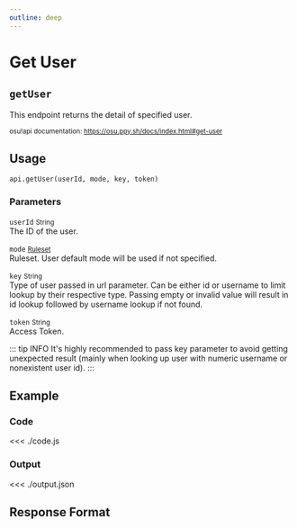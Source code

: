 ```yaml
---
outline: deep
---
```


# Get User <Badge type="info" text="GET"/>

## `getUser`

This endpoint returns the detail of specified user.

<small>osu!api documentation: https://osu.ppy.sh/docs/index.html#get-user</small>

## Usage

`api.getUser(userId, mode, key, token)`

### Parameters

`userId` <small>String</small><br>
The ID of the user.

`mode` <small>[Ruleset](../../types/ruleset)</small> <Badge type="tip" text="optional" /><br>
Ruleset. User default mode will be used if not specified.

`key` <small>String</small> <Badge type="tip" text="optional" /><br>
Type of user passed in url parameter. Can be either id or username to limit lookup by their respective type. Passing empty or invalid value will result in id lookup followed by username lookup if not found.

`token` <small>String</small><br>
Access Token.

::: tip INFO
It's highly recommended to pass key parameter to avoid getting unexpected result (mainly when looking up user with numeric username or nonexistent user id).
:::

## Example

### Code
<<< ./code.js

### Output
<<< ./output.json

## Response Format

<!--@include: ./response.md-->